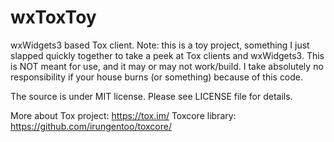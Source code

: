 wxToxToy
========

wxWidgets3 based Tox client. Note: this is a toy project, something I just slapped quickly together to
take a peek at Tox clients and wxWidgets3. This is NOT meant for use, and it may or may not work/build.
I take absolutely no responsibility if your house burns (or something) because of this code.

The source is under MIT license. Please see LICENSE file for details.

More about Tox project: https://tox.im/
Toxcore library: https://github.com/irungentoo/toxcore/
